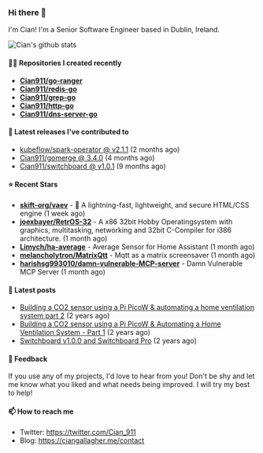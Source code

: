 ### Hi there 👋

I'm Cian! I'm a Senior Software Engineer based in Dublin, Ireland.

![Cian's github stats](https://github-readme-stats.vercel.app/api?username=CIan911&theme=dracula&show_icons=true)

#### 👨‍💻 Repositories I created recently
- **[Cian911/go-ranger](https://github.com/Cian911/go-ranger)**
- **[Cian911/redis-go](https://github.com/Cian911/redis-go)**
- **[Cian911/grep-go](https://github.com/Cian911/grep-go)**
- **[Cian911/http-go](https://github.com/Cian911/http-go)**
- **[Cian911/dns-server-go](https://github.com/Cian911/dns-server-go)**

#### 🚀 Latest releases I've contributed to


- [kubeflow/spark-operator @ v2.1.1](https://github.com/kubeflow/spark-operator/releases/tag/v2.1.1) (2 months ago)
- [Cian911/gomerge @ 3.4.0](https://github.com/Cian911/gomerge/releases/tag/3.4.0) (4 months ago)
- [Cian911/switchboard @ v1.0.1](https://github.com/Cian911/switchboard/releases/tag/v1.0.1) (9 months ago)

#### ⭐ Recent Stars


- **[skift-org/vaev](https://github.com/skift-org/vaev)** - 🌊 A lightning-fast, lightweight, and secure HTML/CSS engine (1 week ago)
- **[joexbayer/RetrOS-32](https://github.com/joexbayer/RetrOS-32)** - A x86 32bit Hobby Operatingsystem with graphics, multitasking, networking and 32bit C-Compiler for i386 architecture. (1 month ago)
- **[Limych/ha-average](https://github.com/Limych/ha-average)** - Average Sensor for Home Assistant (1 month ago)
- **[melancholytron/MatrixQtt](https://github.com/melancholytron/MatrixQtt)** - Mqtt as a matrix screensaver (1 month ago)
- **[harishsg993010/damn-vulnerable-MCP-server](https://github.com/harishsg993010/damn-vulnerable-MCP-server)** - Damn Vulnerable MCP Server (1 month ago)

#### 📄 Latest posts
- [Building a CO2 sensor using a Pi PicoW &amp; automating a home ventilation system part 2](https://ciangallagher.me/2023/11/27/Co2-sensor-using-tiny-go-part-2/) (2 years ago)
- [Building a CO2 sensor using a Pi PicoW &amp; Automating a Home Ventilation System - Part 1](https://ciangallagher.me/2023/11/04/custom-co2-sensor-using-using-pi-picow/) (2 years ago)
- [Switchboard v1.0.0 and Switchboard Pro](https://ciangallagher.me/2022/09/17/Switchboard-v1-and-pro/) (2 years ago)

#### 💬 Feedback

If you use any of my projects, I'd love to hear from you! Don't be shy and let me know what you liked
and what needs being improved. I will try my best to help!

#### 📫 How to reach me

- Twitter: https://twitter.com/Cian_911
- Blog: https://ciangallagher.me/contact

